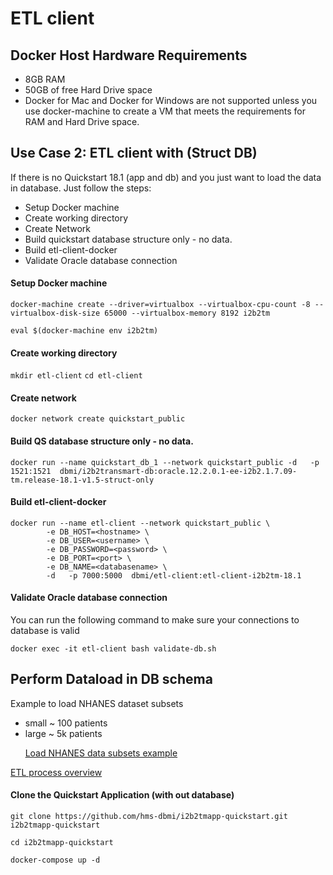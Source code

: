 
# ETL client

## Docker Host Hardware Requirements

* 8GB RAM
* 50GB of free Hard Drive space
* Docker for Mac and Docker for Windows are not supported unless you use docker-machine to create a VM that meets the requirements for RAM and Hard Drive space.

## Use Case 2: ETL client with (Struct DB)

If there is no Quickstart 18.1 (app and db) and you just want to load the data in database. Just follow the steps:
* Setup Docker machine
* Create working directory
* Create Network
* Build quickstart database structure only - no data.
* Build etl-client-docker
* Validate Oracle database connection 

#### Setup Docker machine
```docker-machine create --driver=virtualbox --virtualbox-cpu-count -8 --virtualbox-disk-size 65000 --virtualbox-memory 8192 i2b2tm```

```eval $(docker-machine env i2b2tm)```


#### Create working directory

```mkdir etl-client```
```cd etl-client```

#### Create network
```
docker network create quickstart_public
```

#### Build QS database structure only - no data.
```
docker run --name quickstart_db_1 --network quickstart_public -d   -p 1521:1521  dbmi/i2b2transmart-db:oracle.12.2.0.1-ee-i2b2.1.7.09-tm.release-18.1-v1.5-struct-only 
```

#### Build etl-client-docker 
```
docker run --name etl-client --network quickstart_public \
		-e DB_HOST=<hostname> \
		-e DB_USER=<username> \
		-e DB_PASSWORD=<password> \
		-e DB_PORT=<port> \
		-e DB_NAME=<databasename> \
		-d   -p 7000:5000  dbmi/etl-client:etl-client-i2b2tm-18.1 

```

#### Validate Oracle database connection
You can run the following command to make sure your connections to database is valid 
```
docker exec -it etl-client bash validate-db.sh 
```



## Perform Dataload in DB schema

Example to load NHANES dataset subsets 

* small ~ 100 patients
* large ~ 5k patients

&nbsp;&nbsp;&nbsp;&nbsp;&nbsp;&nbsp;[Load NHANES data subsets example](https://hms-dbmi.atlassian.net/wiki/spaces/AVL/pages/621183053/Quick+Start+ETL+Examples)

[ETL process overview](https://github.com/hms-dbmi/etl-client-docker)

#### Clone the Quickstart Application (with out database)

```
git clone https://github.com/hms-dbmi/i2b2tmapp-quickstart.git  i2b2tmapp-quickstart

cd i2b2tmapp-quickstart

docker-compose up -d

```

